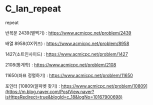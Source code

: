# C_lan_repeat
repeat

반복문
2439(별찍기) : https://www.acmicpc.net/problem/2439

배열
8958(OX퀴즈) : https://www.acmicpc.net/problem/8958

1427(소트인사이드) : https://www.acmicpc.net/problem/1427

2108(통계학) : https://www.acmicpc.net/problem/2108

11650(좌표 정렬하기) : https://www.acmicpc.net/problem/11650

포인터
[10809(알파벳 찾기) : https://www.acmicpc.net/problem/10809](https://m.blog.naver.com/PostView.naver?isHttpsRedirect=true&blogId=c_18&logNo=10167900698)
